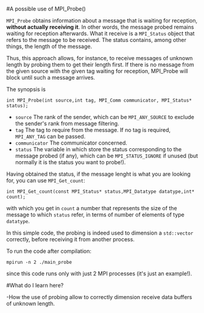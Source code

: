 #A possible use of MPI_Probe()

`MPI_Probe` obtains information about a message that is waiting for reception, **without actually receiving it**. In other words, the message probed remains waiting for reception afterwards. What it receive is a `MPI_Status` object that refers to the message to be received. The status contains, among other things, the length of the message. 

Thus, this approach allows, for instance, to receive messages of unknown length by probing them to get their length first. If there is no message from the given source with the given tag waiting for reception, MPI_Probe will block until such a message arrives.

The synopsis is 

	int MPI_Probe(int source,int tag, MPI_Comm communicator, MPI_Status* status);
	
- `source`  The rank of the sender, which can be `MPI_ANY_SOURCE` to exclude the sender's rank from message filtering.
- `tag` The tag to require from the message. If no tag is required, `MPI_ANY_TAG` can be passed.
- `communicator` The communicator concerned.
- `status` The variable in which store the status corresponding to the message probed (if any), which can be `MPI_STATUS_IGNORE` if unused (but normally it is the status you want to probe!).

Having obtained the status, if the message lenght is what you are looking for, you can use `MPI_Get_count`:

	int MPI_Get_count(const MPI_Status* status,MPI_Datatype datatype,int* count);

with which you get in `count` a number that represents the size of the message to which `status` refer, in terms of number of elements of type `datatype`.

In this simple code, the probing is indeed used to dimension a `std::vector` correctly, before receiving it from another process.

To run the code after compilation:

	mpirun -n 2 ./main_probe

since this code runs only with just 2 MPI processes (it's just an example!).

#What do I learn here?

-How the use of probing allow to correctly dimension receive data buffers of unknown length.



